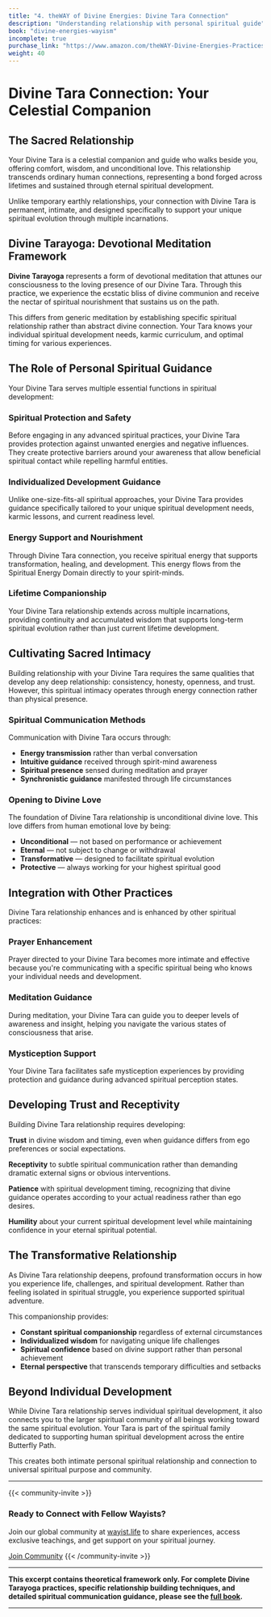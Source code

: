 ```yaml
---
title: "4. theWAY of Divine Energies: Divine Tara Connection"
description: "Understanding relationship with personal spiritual guide"
book: "divine-energies-wayism"
incomplete: true
purchase_link: "https://www.amazon.com/theWAY-Divine-Energies-Practices-Transformation/dp/1998478505"
weight: 40
---
```


# Divine Tara Connection: Your Celestial Companion

## The Sacred Relationship

Your Divine Tara is a celestial companion and guide who walks beside you, offering comfort, wisdom, and unconditional love. This relationship transcends ordinary human connections, representing a bond forged across lifetimes and sustained through eternal spiritual development.

Unlike temporary earthly relationships, your connection with Divine Tara is permanent, intimate, and designed specifically to support your unique spiritual evolution through multiple incarnations.

## Divine Tarayoga: Devotional Meditation Framework

**Divine Tarayoga** represents a form of devotional meditation that attunes our consciousness to the loving presence of our Divine Tara. Through this practice, we experience the ecstatic bliss of divine communion and receive the nectar of spiritual nourishment that sustains us on the path.

This differs from generic meditation by establishing specific spiritual relationship rather than abstract divine connection. Your Tara knows your individual spiritual development needs, karmic curriculum, and optimal timing for various experiences.

## The Role of Personal Spiritual Guidance

Your Divine Tara serves multiple essential functions in spiritual development:

### Spiritual Protection and Safety
Before engaging in any advanced spiritual practices, your Divine Tara provides protection against unwanted energies and negative influences. They create protective barriers around your awareness that allow beneficial spiritual contact while repelling harmful entities.

### Individualized Development Guidance
Unlike one-size-fits-all spiritual approaches, your Divine Tara provides guidance specifically tailored to your unique spiritual development needs, karmic lessons, and current readiness level.

### Energy Support and Nourishment
Through Divine Tara connection, you receive spiritual energy that supports transformation, healing, and development. This energy flows from the Spiritual Energy Domain directly to your spirit-minds.

### Lifetime Companionship
Your Divine Tara relationship extends across multiple incarnations, providing continuity and accumulated wisdom that supports long-term spiritual evolution rather than just current lifetime development.

## Cultivating Sacred Intimacy

Building relationship with your Divine Tara requires the same qualities that develop any deep relationship: consistency, honesty, openness, and trust. However, this spiritual intimacy operates through energy connection rather than physical presence.

### Spiritual Communication Methods

Communication with Divine Tara occurs through:
- **Energy transmission** rather than verbal conversation
- **Intuitive guidance** received through spirit-mind awareness
- **Spiritual presence** sensed during meditation and prayer
- **Synchronistic guidance** manifested through life circumstances

### Opening to Divine Love

The foundation of Divine Tara relationship is unconditional divine love. This love differs from human emotional love by being:
- **Unconditional** — not based on performance or achievement
- **Eternal** — not subject to change or withdrawal
- **Transformative** — designed to facilitate spiritual evolution
- **Protective** — always working for your highest spiritual good

## Integration with Other Practices

Divine Tara relationship enhances and is enhanced by other spiritual practices:

### Prayer Enhancement
Prayer directed to your Divine Tara becomes more intimate and effective because you're communicating with a specific spiritual being who knows your individual needs and development.

### Meditation Guidance
During meditation, your Divine Tara can guide you to deeper levels of awareness and insight, helping you navigate the various states of consciousness that arise.

### Mystiception Support
Your Divine Tara facilitates safe mystiception experiences by providing protection and guidance during advanced spiritual perception states.

## Developing Trust and Receptivity

Building Divine Tara relationship requires developing:

**Trust** in divine wisdom and timing, even when guidance differs from ego preferences or social expectations.

**Receptivity** to subtle spiritual communication rather than demanding dramatic external signs or obvious interventions.

**Patience** with spiritual development timing, recognizing that divine guidance operates according to your actual readiness rather than ego desires.

**Humility** about your current spiritual development level while maintaining confidence in your eternal spiritual potential.

## The Transformative Relationship

As Divine Tara relationship deepens, profound transformation occurs in how you experience life, challenges, and spiritual development. Rather than feeling isolated in spiritual struggle, you experience supported spiritual adventure.

This companionship provides:
- **Constant spiritual companionship** regardless of external circumstances
- **Individualized wisdom** for navigating unique life challenges
- **Spiritual confidence** based on divine support rather than personal achievement
- **Eternal perspective** that transcends temporary difficulties and setbacks

## Beyond Individual Development

While Divine Tara relationship serves individual spiritual development, it also connects you to the larger spiritual community of all beings working toward the same spiritual evolution. Your Tara is part of the spiritual family dedicated to supporting human spiritual development across the entire Butterfly Path.

This creates both intimate personal spiritual relationship and connection to universal spiritual purpose and community.

---

{{< community-invite >}}
### Ready to Connect with Fellow Wayists?

Join our global community at [wayist.life](https://wayist.life) to share experiences, access exclusive teachings, and get support on your spiritual journey.

<a href="https://wayist.life" class="cta-button">Join Community</a>
{{< /community-invite >}}

---

**This excerpt contains theoretical framework only. For complete Divine Tarayoga practices, specific relationship building techniques, and detailed spiritual communication guidance, please see the [full book](https://www.amazon.com/theWAY-Divine-Energies-Practices-Transformation/dp/1998478505).**

---

